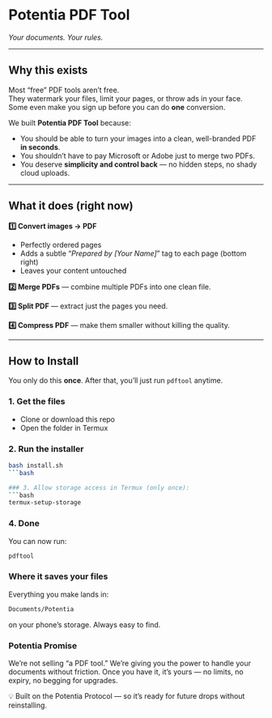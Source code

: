 # **Potentia PDF Tool**  
_Your documents. Your rules._  

---

## **Why this exists**  

Most “free” PDF tools aren’t free.  
They watermark your files, limit your pages, or throw ads in your face.  
Some even make you sign up before you can do **one** conversion.  

We built **Potentia PDF Tool** because:  
- You should be able to turn your images into a clean, well-branded PDF **in seconds**.  
- You shouldn’t have to pay Microsoft or Adobe just to merge two PDFs.  
- You deserve **simplicity and control back** — no hidden steps, no shady cloud uploads.  

---

## **What it does (right now)**  

**1️⃣ Convert images → PDF**  
- Perfectly ordered pages  
- Adds a subtle “_Prepared by [Your Name]_” tag to each page (bottom right)  
- Leaves your content untouched  

**2️⃣ Merge PDFs** — combine multiple PDFs into one clean file.  

**3️⃣ Split PDF** — extract just the pages you need.  

**4️⃣ Compress PDF** — make them smaller without killing the quality.  

---

## **How to Install**  

You only do this **once**. After that, you’ll just run `pdftool` anytime.  

### 1. Get the files  
- Clone or download this repo  
- Open the folder in Termux  

### 2. Run the installer  
```bash
bash install.sh
```bash

### 3. Allow storage access in Termux (only once):
```bash
termux-setup-storage
```

### 4. Done

You can now run:
```bash
pdftool
```

### Where it saves your files

Everything you make lands in:
```bash
Documents/Potentia
```
on your phone’s storage. Always easy to find.

### Potentia Promise

We’re not selling “a PDF tool.”
We’re giving you the power to handle your documents without friction.
Once you have it, it’s yours — no limits, no expiry, no begging for upgrades.

💡 Built on the Potentia Protocol — so it’s ready for future drops without reinstalling.










